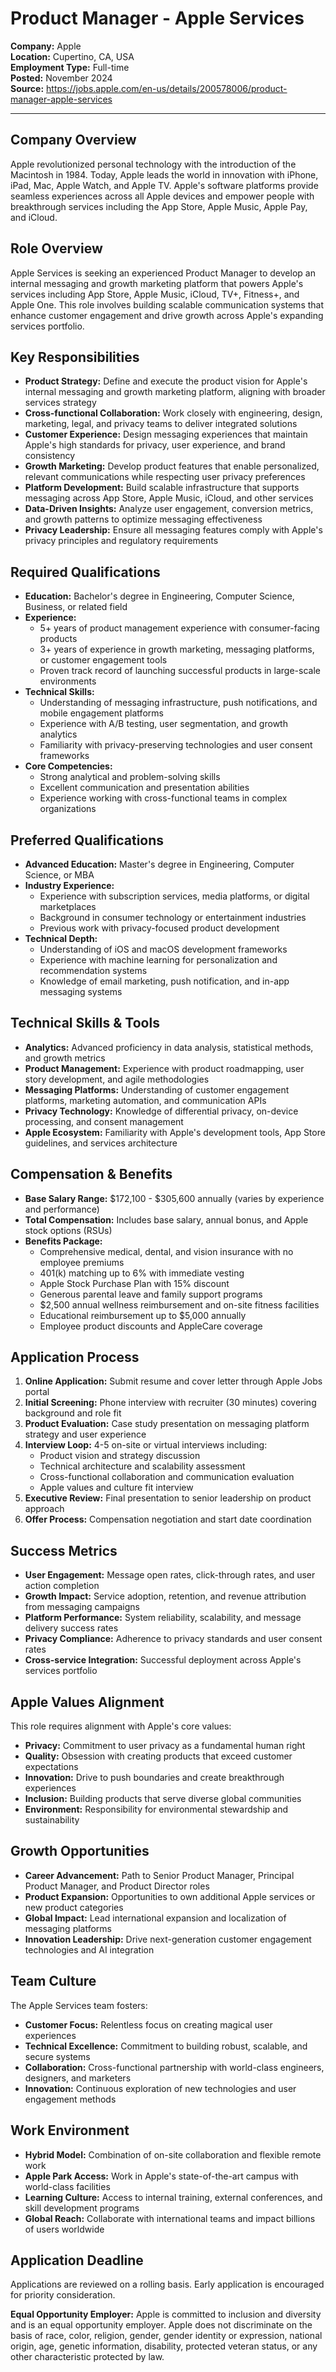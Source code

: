 # Product Manager - Apple Services
**Company:** Apple  
**Location:** Cupertino, CA, USA  
**Employment Type:** Full-time  
**Posted:** November 2024  
**Source:** https://jobs.apple.com/en-us/details/200578006/product-manager-apple-services

---

## Company Overview
Apple revolutionized personal technology with the introduction of the Macintosh in 1984. Today, Apple leads the world in innovation with iPhone, iPad, Mac, Apple Watch, and Apple TV. Apple's software platforms provide seamless experiences across all Apple devices and empower people with breakthrough services including the App Store, Apple Music, Apple Pay, and iCloud.

## Role Overview
Apple Services is seeking an experienced Product Manager to develop an internal messaging and growth marketing platform that powers Apple's services including App Store, Apple Music, iCloud, TV+, Fitness+, and Apple One. This role involves building scalable communication systems that enhance customer engagement and drive growth across Apple's expanding services portfolio.

## Key Responsibilities
- **Product Strategy:** Define and execute the product vision for Apple's internal messaging and growth marketing platform, aligning with broader services strategy
- **Cross-functional Collaboration:** Work closely with engineering, design, marketing, legal, and privacy teams to deliver integrated solutions
- **Customer Experience:** Design messaging experiences that maintain Apple's high standards for privacy, user experience, and brand consistency
- **Growth Marketing:** Develop product features that enable personalized, relevant communications while respecting user privacy preferences
- **Platform Development:** Build scalable infrastructure that supports messaging across App Store, Apple Music, iCloud, and other services
- **Data-Driven Insights:** Analyze user engagement, conversion metrics, and growth patterns to optimize messaging effectiveness
- **Privacy Leadership:** Ensure all messaging features comply with Apple's privacy principles and regulatory requirements

## Required Qualifications
- **Education:** Bachelor's degree in Engineering, Computer Science, Business, or related field
- **Experience:** 
  - 5+ years of product management experience with consumer-facing products
  - 3+ years of experience in growth marketing, messaging platforms, or customer engagement tools
  - Proven track record of launching successful products in large-scale environments
- **Technical Skills:**
  - Understanding of messaging infrastructure, push notifications, and mobile engagement platforms
  - Experience with A/B testing, user segmentation, and growth analytics
  - Familiarity with privacy-preserving technologies and user consent frameworks
- **Core Competencies:**
  - Strong analytical and problem-solving skills
  - Excellent communication and presentation abilities
  - Experience working with cross-functional teams in complex organizations

## Preferred Qualifications
- **Advanced Education:** Master's degree in Engineering, Computer Science, or MBA
- **Industry Experience:**
  - Experience with subscription services, media platforms, or digital marketplaces
  - Background in consumer technology or entertainment industries
  - Previous work with privacy-focused product development
- **Technical Depth:**
  - Understanding of iOS and macOS development frameworks
  - Experience with machine learning for personalization and recommendation systems
  - Knowledge of email marketing, push notification, and in-app messaging systems

## Technical Skills & Tools
- **Analytics:** Advanced proficiency in data analysis, statistical methods, and growth metrics
- **Product Management:** Experience with product roadmapping, user story development, and agile methodologies
- **Messaging Platforms:** Understanding of customer engagement platforms, marketing automation, and communication APIs
- **Privacy Technology:** Knowledge of differential privacy, on-device processing, and consent management
- **Apple Ecosystem:** Familiarity with Apple's development tools, App Store guidelines, and services architecture

## Compensation & Benefits
- **Base Salary Range:** $172,100 - $305,600 annually (varies by experience and performance)
- **Total Compensation:** Includes base salary, annual bonus, and Apple stock options (RSUs)
- **Benefits Package:**
  - Comprehensive medical, dental, and vision insurance with no employee premiums
  - 401(k) matching up to 6% with immediate vesting
  - Apple Stock Purchase Plan with 15% discount
  - Generous parental leave and family support programs
  - $2,500 annual wellness reimbursement and on-site fitness facilities
  - Educational reimbursement up to $5,000 annually
  - Employee product discounts and AppleCare coverage

## Application Process
1. **Online Application:** Submit resume and cover letter through Apple Jobs portal
2. **Initial Screening:** Phone interview with recruiter (30 minutes) covering background and role fit
3. **Product Evaluation:** Case study presentation on messaging platform strategy and user experience
4. **Interview Loop:** 4-5 on-site or virtual interviews including:
   - Product vision and strategy discussion
   - Technical architecture and scalability assessment
   - Cross-functional collaboration and communication evaluation
   - Apple values and culture fit interview
5. **Executive Review:** Final presentation to senior leadership on product approach
6. **Offer Process:** Compensation negotiation and start date coordination

## Success Metrics
- **User Engagement:** Message open rates, click-through rates, and user action completion
- **Growth Impact:** Service adoption, retention, and revenue attribution from messaging campaigns
- **Platform Performance:** System reliability, scalability, and message delivery success rates
- **Privacy Compliance:** Adherence to privacy standards and user consent rates
- **Cross-service Integration:** Successful deployment across Apple's services portfolio

## Apple Values Alignment
This role requires alignment with Apple's core values:
- **Privacy:** Commitment to user privacy as a fundamental human right
- **Quality:** Obsession with creating products that exceed customer expectations
- **Innovation:** Drive to push boundaries and create breakthrough experiences
- **Inclusion:** Building products that serve diverse global communities
- **Environment:** Responsibility for environmental stewardship and sustainability

## Growth Opportunities
- **Career Advancement:** Path to Senior Product Manager, Principal Product Manager, and Product Director roles
- **Product Expansion:** Opportunities to own additional Apple services or new product categories
- **Global Impact:** Lead international expansion and localization of messaging platforms
- **Innovation Leadership:** Drive next-generation customer engagement technologies and AI integration

## Team Culture
The Apple Services team fosters:
- **Customer Focus:** Relentless focus on creating magical user experiences
- **Technical Excellence:** Commitment to building robust, scalable, and secure systems
- **Collaboration:** Cross-functional partnership with world-class engineers, designers, and marketers
- **Innovation:** Continuous exploration of new technologies and user engagement methods

## Work Environment
- **Hybrid Model:** Combination of on-site collaboration and flexible remote work
- **Apple Park Access:** Work in Apple's state-of-the-art campus with world-class facilities
- **Learning Culture:** Access to internal training, external conferences, and skill development programs
- **Global Reach:** Collaborate with international teams and impact billions of users worldwide

## Application Deadline
Applications are reviewed on a rolling basis. Early application is encouraged for priority consideration.

**Equal Opportunity Employer:** Apple is committed to inclusion and diversity and is an equal opportunity employer. Apple does not discriminate on the basis of race, color, religion, gender, gender identity or expression, national origin, age, genetic information, disability, protected veteran status, or any other characteristic protected by law.